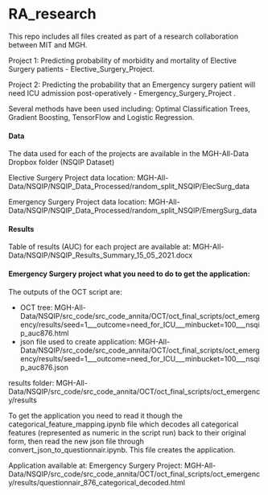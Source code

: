# RA_research

This repo includes all files created as part of a research collaboration between MIT and MGH. 

Project 1: Predicting probability of morbidity and mortality of Elective Surgery patients - Elective_Surgery_Project.

Project 2: Predicting the probability that an Emergency surgery patient will need ICU admission post-operatively - Emergency_Surgery_Project . 

Several methods have been used including: Optimal Classification Trees, Gradient Boosting, TensorFlow and Logistic Regression.

#### Data
The data used for each of the projects are available in the MGH-All-Data Dropbox folder (NSQIP Dataset)

Elective Surgery Project data location: MGH-All-Data/NSQIP/NSQIP_Data_Processed/random_split_NSQIP/ElecSurg_data

Emergency Surgery Project data location: MGH-All-Data/NSQIP/NSQIP_Data_Processed/random_split_NSQIP/EmergSurg_data

#### Results 
Table of results (AUC) for each project are available at: MGH-All-Data/NSQIP/NSQIP_Results_Summary_15_05_2021.docx



#### Emergency Surgery project what you need to do to get the application:

The outputs of the OCT script are:
* OCT tree: MGH-All-Data/NSQIP/src_code/src_code_annita/OCT/oct_final_scripts/oct_emergency/results/seed=1___outcome=need_for_ICU___minbucket=100___nsqip_auc876.html
* json file used to create application: MGH-All-Data/NSQIP/src_code/src_code_annita/OCT/oct_final_scripts/oct_emergency/results/seed=1___outcome=need_for_ICU___minbucket=100___nsqip_auc876.json

results folder: MGH-All-Data/NSQIP/src_code/src_code_annita/OCT/oct_final_scripts/oct_emergency/results

To get the application you need to read it though the categorical_feature_mapping.ipynb file which decodes all categorical features (represented as numeric in the script run) back to their original form, then read the new json file through convert_json_to_questionnair.ipynb. This file creates the application. 

Application available at:
Emergency Surgery Project: MGH-All-Data/NSQIP/src_code/src_code_annita/OCT/oct_final_scripts/oct_emergency/results/questionnair_876_categorical_decoded.html


